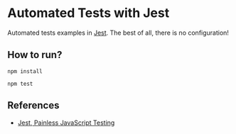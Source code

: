 # Automated Tests with Jest

Automated tests examples in [Jest](http://facebook.github.io/jest/). The best of all, there is no configuration!

## How to run?

`npm install`

`npm test`

## References

- [Jest, Painless JavaScript Testing](https://facebook.github.io/jest/)
